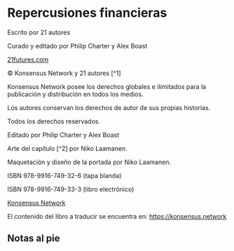 # Repercusiones financieras

Escrito por 21 autores

Curado y editado por Philip Charter y Alex Boast

[21futures.com](http://21futures.com)

© Konsensus Network y 21 autores [^1]

Konsensus Network posee los derechos globales e ilimitados para la publicación y distribución en todos los medios.

Los autores conservan los derechos de autor de sus propias historias.

Todos los derechos reservados.

Editado por Philip Charter y Alex Boast

Arte del capítulo [^2] por Niko Laamanen.

Maquetación y diseño de la portada por Niko Laamanen.

ISBN 978-9916-749-32-6 (tapa blanda)

ISBN 978-9916-749-33-3 (libro electrónico)

[Konsensus Network](https://konsensus.network)

El contenido del libro a traducir se encuentra en: <https://konsensus.network>

## Notas al pie
